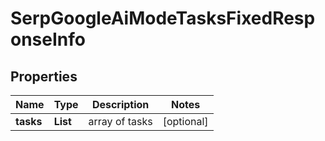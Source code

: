 # SerpGoogleAiModeTasksFixedResponseInfo


## Properties

| Name | Type | Description | Notes |
|------------ | ------------- | ------------- | -------------|
**tasks** | **List<SerpGoogleAiModeTasksFixedTaskInfo>** | array of tasks |[optional]|